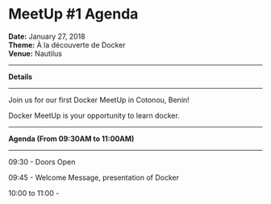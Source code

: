 # MeetUp #1 Agenda

**Date:** January 27, 2018   
**Theme:** À la découverte de Docker   
**Venue:** Nautilus   

___
**Details**
___
Join us for our first Docker MeetUp in Cotonou, Benin!   

Docker MeetUp is your opportunity to learn docker.   
___
**Agenda (From 09:30AM to 11:00AM)**
___

09:30 - Doors Open

09:45 - Welcome Message, presentation of Docker

10:00 to 11:00 -
